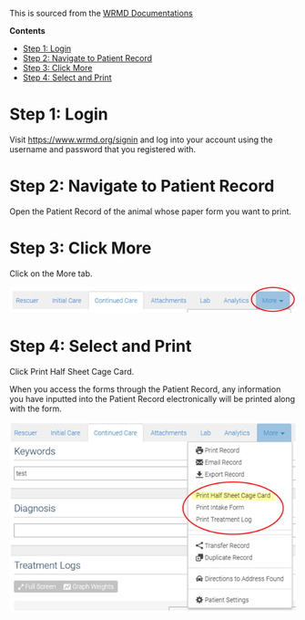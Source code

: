 This is sourced from the [WRMD Documentations](https://wrmd.helpscoutdocs.com/article/92-paper-forms)

**Contents**

- [Step 1: Login](#step-1-login)
- [Step 2: Navigate to Patient Record](#step-2-navigate-to-patient-record)
- [Step 3: Click More](#step-3-click-more)
- [Step 4: Select and Print](#step-4-select-and-print)

# Step 1: Login

Visit https://www.wrmd.org/signin and log into your account using the username and password that you registered with.

# Step 2: Navigate to Patient Record

Open the Patient Record of the animal whose paper form you want to print. 

# Step 3: Click More

Click on the More tab.

![cage card image 1](assets/screenshots/wrmd-cage-card-1.png)

# Step 4: Select and Print

Click Print Half Sheet Cage Card.

When you access the forms through the Patient Record, any information you have inputted into the Patient Record electronically will be printed along with the form.

![cage card image 2](assets/screenshots/wrmd-cage-card-2.png)